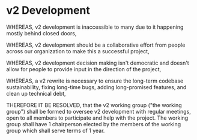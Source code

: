 # v2 Development

WHEREAS, v2 development is inaccessible to many due to it happening mostly behind closed doors,

WHEREAS, v2 development should be a collaborative effort from people across our organization to make this a successful project,

WHEREAS, v2 development decision making isn't democratic and doesn't allow for people to provide input in the direction of the project,

WHEREAS, a v2 rewrite is necessary to ensure the long-term codebase sustainability, fixing long-time bugs, adding long-promised features, and clean up technical debt,

THEREFORE IT BE RESOLVED, that the v2 working group ("the working group") shall be formed to oversee v2 development with regular meetings, open to all members to participate and help with the project. The working group shall have 1 chairperson elected by the members of the working group which shall serve terms of 1 year.
